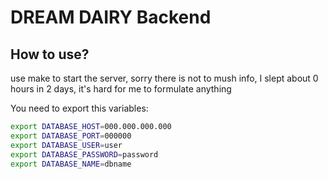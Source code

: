 <h1>DREAM DAIRY Backend</h1>

<h2>How to use?</h2>

use make to start the server, sorry there is not to mush info, I slept about 0 hours in 2 days, it's hard for me to formulate anything

<p>You need to export this variables:</p>

```bash
export DATABASE_HOST=000.000.000.000
export DATABASE_PORT=000000
export DATABASE_USER=user
export DATABASE_PASSWORD=password
export DATABASE_NAME=dbname
```